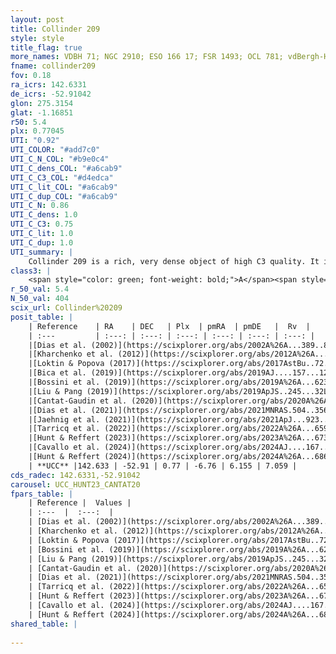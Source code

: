 ```yaml
---
layout: post
title: Collinder 209
style: style
title_flag: true
more_names: VDBH 71; NGC 2910; ESO 166 17; FSR 1493; OCL 781; vdBergh-Hagen 71; MWSC 1679; FoF 987
fname: collinder209
fov: 0.18
ra_icrs: 142.6331
de_icrs: -52.91042
glon: 275.3154
glat: -1.16851
r50: 5.4
plx: 0.77045
UTI: "0.92"
UTI_COLOR: "#add7c0"
UTI_C_N_COL: "#b9e0c4"
UTI_C_dens_COL: "#a6cab9"
UTI_C_C3_COL: "#d4edca"
UTI_C_lit_COL: "#a6cab9"
UTI_C_dup_COL: "#a6cab9"
UTI_C_N: 0.86
UTI_C_dens: 1.0
UTI_C_C3: 0.75
UTI_C_lit: 1.0
UTI_C_dup: 1.0
UTI_summary: |
    Collinder 209 is a rich, very dense object of high C3 quality. It is very well-studied in the literature.
class3: |
    <span style="color: green; font-weight: bold;">A</span><span style="color: #FFC300; font-weight: bold;">B</span>
r_50_val: 5.4
N_50_val: 404
scix_url: Collinder%20209
posit_table: |
    | Reference    | RA    | DEC   | Plx  | pmRA  | pmDE   |  Rv  |
    | :---         | :---: | :---: | :---: | :---: | :---: | :---: |
    |[Dias et al. (2002)](https://scixplorer.org/abs/2002A%26A...389..871D) | 142.625 | -52.918 | -- | -3.56 | 3.11 | -- |
    |[Kharchenko et al. (2012)](https://scixplorer.org/abs/2012A%26A...543A.156K) | 142.62 | -52.925 | -- | -9.3 | 4.82 | -- |
    |[Loktin & Popova (2017)](https://scixplorer.org/abs/2017AstBu..72..257L) | 142.62 | -52.918 | -- | -8.413 | 4.0 | -- |
    |[Bica et al. (2019)](https://scixplorer.org/abs/2019AJ....157...12B) | 142.614 | -52.89 | -- | -- | -- | -- |
    |[Bossini et al. (2019)](https://scixplorer.org/abs/2019A%26A...623A.108B) | 142.643 | -52.913 | -- | -- | -- | -- |
    |[Liu & Pang (2019)](https://scixplorer.org/abs/2019ApJS..245...32L) | 142.633 | -52.911 | 0.737 | -6.771 | 6.123 | -- |
    |[Cantat-Gaudin et al. (2020)](https://scixplorer.org/abs/2020A%26A...640A...1C) | 142.643 | -52.913 | 0.746 | -6.802 | 6.159 | -- |
    |[Dias et al. (2021)](https://scixplorer.org/abs/2021MNRAS.504..356D) | 142.636 | -52.917 | 0.748 | -6.771 | 6.177 | -- |
    |[Jaehnig et al. (2021)](https://scixplorer.org/abs/2021ApJ...923..129J) | 142.641 | -52.904 | 0.779 | -6.78 | 6.123 | -- |
    |[Tarricq et al. (2022)](https://scixplorer.org/abs/2022A%26A...659A..59T) | 142.641 | -52.922 | 0.768 | -6.755 | 6.138 | -- |
    |[Hunt & Reffert (2023)](https://scixplorer.org/abs/2023A%26A...673A.114H) | 142.64 | -52.909 | 0.779 | -6.763 | 6.149 | 8.04 |
    |[Cavallo et al. (2024)](https://scixplorer.org/abs/2024AJ....167...12C) | 142.636 | -52.912 | 0.776 | -- | -- | -- |
    |[Hunt & Reffert (2024)](https://scixplorer.org/abs/2024A%26A...686A..42H) | 142.64 | -52.909 | 0.779 | -6.763 | 6.149 | 8.04 |
    | **UCC** |142.633 | -52.91 | 0.77 | -6.76 | 6.155 | 7.059 | 
cds_radec: 142.6331,-52.91042
carousel: UCC_HUNT23_CANTAT20
fpars_table: |
    | Reference |  Values |
    | :---  |  :---:  |
    | [Dias et al. (2002)](https://scixplorer.org/abs/2002A%26A...389..871D) | `E(B-V)=0.336, Dist=2607.0, Age=8.203` |
    | [Kharchenko et al. (2012)](https://scixplorer.org/abs/2012A%26A...543A.156K) | `e_bv=0.396, distance=1882, log_age=7.2` |
    | [Loktin & Popova (2017)](https://scixplorer.org/abs/2017AstBu..72..257L) | `E(B-V)=0.342, Dmod=12.037, logt=8.204` |
    | [Bossini et al. (2019)](https://scixplorer.org/abs/2019A%26A...623A.108B) | `AV=0.858, Dist=10.784, logA=7.678, Fe/H=0.0` |
    | [Liu & Pang (2019)](https://scixplorer.org/abs/2019ApJS..245...32L) | `Age=0.044, Z=-0.25` |
    | [Cantat-Gaudin et al. (2020)](https://scixplorer.org/abs/2020A%26A...640A...1C) | `AVNN=0.57, DMNN=10.51, AgeNN=8.11` |
    | [Dias et al. (2021)](https://scixplorer.org/abs/2021MNRAS.504..356D) | `Av=0.764, Dist=1234, logage=8.185, [Fe/H]=0.146` |
    | [Tarricq et al. (2022)](https://scixplorer.org/abs/2022A%26A...659A..59T) | `Dist=1234, logAgeNN=8.13` |
    | [Hunt & Reffert (2023)](https://scixplorer.org/abs/2023A%26A...673A.114H) | `AV50=0.567, diffAV50=1.025, MOD50=10.43, logAge50=8.065` |
    | [Cavallo et al. (2024)](https://scixplorer.org/abs/2024AJ....167...12C) | `AV50=0.99, dMod50=10.58, logAge50=7.92, [Fe/H]50=-0.02` |
    | [Hunt & Reffert (2024)](https://scixplorer.org/abs/2024A%26A...686A..42H) | `MassJ=931.947` |
shared_table: |
    
---
```


